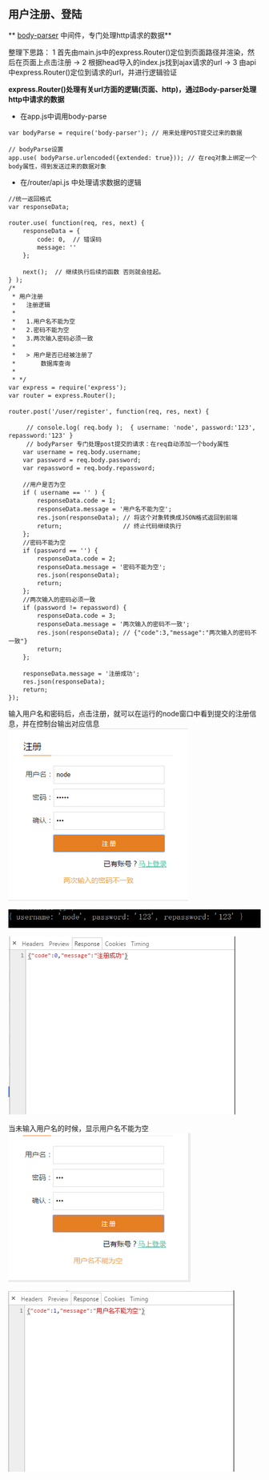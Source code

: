 ## 用户注册、登陆

** [body-parser](https://github.com/expressjs/body-parser) 中间件，专门处理http请求的数据**

整理下思路：
1 首先由main.js中的express.Router()定位到页面路径并渲染，然后在页面上点击注册 -> 
2 根据head导入的index.js找到ajax请求的url ->
3 由api中express.Router()定位到请求的url，并进行逻辑验证

**express.Router()处理有关url方面的逻辑(页面、http)，通过Body-parser处理http中请求的数据**

* 在app.js中调用body-parse

```
var bodyParse = require('body-parser'); // 用来处理POST提交过来的数据

// bodyParse设置
app.use( bodyParse.urlencoded({extended: true})); // 在req对象上绑定一个body属性，得到发送过来的数据对象
```
* 在/router/api.js 中处理请求数据的逻辑

```
//统一返回格式
var responseData;

router.use( function(req, res, next) {
    responseData = {
        code: 0,  // 错误码
        message: ''
    };

    next();  // 继续执行后续的函数 否则就会挂起。
} );
/*
 * 用户注册
 *   注册逻辑
 *
 *   1.用户名不能为空
 *   2.密码不能为空
 *   3.两次输入密码必须一致
 *
 *   > 用户是否已经被注册了
 *       数据库查询
 *
 * */
var express = require('express');
var router = express.Router();

router.post('/user/register', function(req, res, next) {

     // console.log( req.body );  { username: 'node', password:'123', repassword:'123' }
     // bodyParser 专门处理post提交的请求：在req自动添加一个body属性
    var username = req.body.username;
    var password = req.body.password;
    var repassword = req.body.repassword;

    //用户是否为空
    if ( username == '' ) {
        responseData.code = 1;
        responseData.message = '用户名不能为空';
        res.json(responseData); // 将这个对象转换成JSON格式返回到前端
        return;                 // 终止代码继续执行
    };
    //密码不能为空
    if (password == '') {
        responseData.code = 2;
        responseData.message = '密码不能为空';
        res.json(responseData);
        return;
    };
    //两次输入的密码必须一致
    if (password != repassword) {
        responseData.code = 3;
        responseData.message = '两次输入的密码不一致';
        res.json(responseData); // {"code":3,"message":"两次输入的密码不一致"}
        return;
    };

    responseData.message = '注册成功';
    res.json(responseData);
    return;
});
```
输入用户名和密码后，点击注册，就可以在运行的node窗口中看到提交的注册信息，并在控制台输出对应信息
![](/博客管理系统/img/body-parser2.jpg)

![](/博客管理系统/img/body-parser1.jpg)

![](/博客管理系统/img/body-parser5.jpg)


当未输入用户名的时候，显示用户名不能为空
![](/博客管理系统/img/body-parser11.jpg)

![](/博客管理系统/img/body-parser4.jpg)














